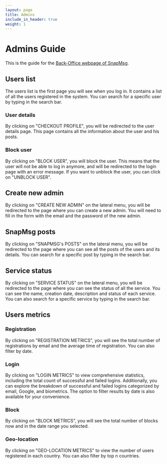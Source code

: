 ```yaml
---
layout: page
title: Admins
include_in_header: true
weight: 1
---
```


# Admins Guide
This is the guide for the [Back-Office webpage of SnapMsg](https://loginfront-mtrx.onrender.com/). 

## Users list
The users list is the first page you will see when you log in. It contains a list of all the users registered in the system. You can search for a specific user by typing in the search bar. 

### User details
By clicking on "CHECKOUT PROFILE", you will be redirected to the user details page. This page contains all the information about the user and his posts.

### Block user
By clicking on "BLOCK USER", you will block the user. This means that the user will not be able to log in anymore, and will be redirected to the login page with an error message. If you want to unblock the user, you can click on "UNBLOCK USER".

## Create new admin 
By clicking on "CREATE NEW ADMIN" on the lateral menu, you will be redirected to the page where you can create a new admin. You will need to fill in the form with the email and the password of the new admin.

## SnapMsg posts
By clicking on "SNAPMSG's POSTS" on the lateral menu, you will be redirected to the page where you can see all the posts of the users and its details. You can search for a specific post by typing in the search bar.

## Service status
By clicking on "SERVICE STATUS" on the lateral menu, you will be redirected to the page where you can see the status of all the service. You can see the name, creation date, description and status of each service. You can also search for a specific service by typing in the search bar.

## Users metrics
### Registration 
By clicking on "REGISTRATION METRICS", you will see the total number of registrations by email and the average time of registration. You can also filter by date.

### Login 
By clicking on "LOGIN METRICS" to view comprehensive statistics, including the total count of successful and failed logins. Additionally, you can explore the breakdown of successful and failed logins categorized by email, Google, and biometrics. The option to filter results by date is also available for your convenience.

### Block 
By clicking on "BLOCK METRICS", you will see the total number of blocks now and in the date range you selected. 

### Geo-location
By clicking on "GEO-LOCATION METRICS" to view the number of users registered in each country. You can also filter by top  n countries. 
